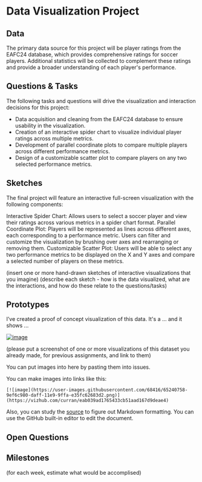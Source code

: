 # Data Visualization Project

## Data

The primary data source for this project will be player ratings from the EAFC24 database, which provides comprehensive ratings for soccer players. Additional statistics will be collected to complement these ratings and provide a broader understanding of each player's performance.

## Questions & Tasks

The following tasks and questions will drive the visualization and interaction decisions for this project:

* Data acquisition and cleaning from the EAFC24 database to ensure usability in the visualization.
* Creation of an interactive spider chart to visualize individual player ratings across multiple metrics.
* Development of parallel coordinate plots to compare multiple players across different performance metrics.
* Design of a customizable scatter plot to compare players on any two selected performance metrics.

## Sketches

The final project will feature an interactive full-screen visualization with the following components:

Interactive Spider Chart: Allows users to select a soccer player and view their ratings across various metrics in a spider chart format.
Parallel Coordinate Plot: Players will be represented as lines across different axes, each corresponding to a performance metric. Users can filter and customize the visualization by brushing over axes and rearranging or removing them.
Customizable Scatter Plot: Users will be able to select any two performance metrics to be displayed on the X and Y axes and compare a selected number of players on these metrics.

(insert one or more hand-drawn sketches of interactive visualizations that you imagine)
(describe each sketch - how is the data visualized, what are the interactions, and how do these relate to the questions/tasks)


## Prototypes

I’ve created a proof of concept visualization of this data. It's a ... and it shows ...

[![image](https://user-images.githubusercontent.com/68416/65240758-9ef6c980-daff-11e9-9ffa-e35fc62683d2.png)](https://vizhub.com/curran/eab039ad1765433cb51aad167d9deae4)

(please put a screenshot of one or more visualizations of this dataset you already made, for previous assignments, and link to them)

You can put images into here by pasting them into issues.

You can make images into links like this:

```
[![image](https://user-images.githubusercontent.com/68416/65240758-9ef6c980-daff-11e9-9ffa-e35fc62683d2.png)](https://vizhub.com/curran/eab039ad1765433cb51aad167d9deae4)
```


Also, you can study the [source](https://raw.githubusercontent.com/curran/dataviz-project-template-proposal/master/README.md) to figure out Markdown formatting. You can use the GitHub built-in editor to edit the document.

## Open Questions


## Milestones

(for each week, estimate what would be accomplised)
